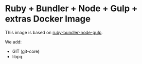 # Ruby + Bundler + Node + Gulp + extras Docker Image

This image is based on [ruby-bundler-node-gulp](https://github.com/leikir/docker-ruby-bundler-node-gulp).

We add:
* GIT (git-core)
* libpq
